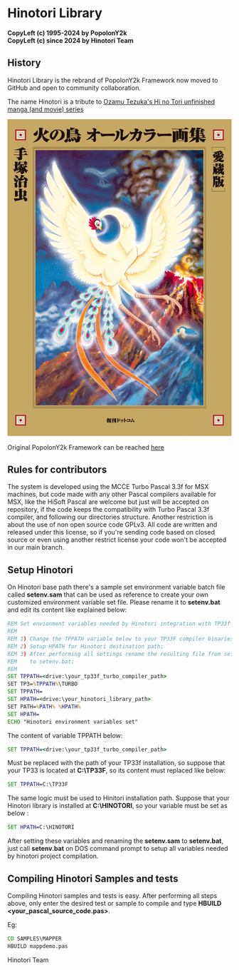 # Hinotori Library

**CopyLeft (c) 1995-2024 by PopolonY2k**  
**CopyLeft (c) since 2024 by Hinotori Team**


## History
Hinotori Library is the rebrand of PopolonY2k Framework  now moved to GitHub and open to community collaboration.

The name Hinotori is a tribute to [Ozamu Tezuka's Hi no Tori unfinished manga (and movie) series](https://en.wikipedia.org/wiki/Phoenix_(manga))

![Hi no Tori (Phoenix)](/resource/hinotori_logo.jpg)


Original PopolonY2k Framework can be reached [here](https://sourceforge.net/projects/oldskooltech/) 


## Rules for contributors

The system is developed using the MCCE Turbo Pascal 3.3f for MSX machines, but 
code made with any other Pascal compilers available for MSX, like the HiSoft 
Pascal are welcome but just will be accepted on repository, if the code keeps the 
compatibility with Turbo Pascal 3.3f compiler, and following our directories 
structure.
Another restriction is about the use of non open source code GPLv3. All code are
written and released under this license, so if you're sending code based on closed
source or even using another restrict license your code won't be accepted in our main 
branch.

## Setup Hinotori 

On Hinotori base path there's a sample set environment variable batch file called **setenv.sam** that can be used as reference to create your own customized environment variable set file.
Please rename it to **setenv.bat** and edit its content like explained below: 


```bat
REM Set envionment variables needed by Hinotori integration with TP33f
REM
REM 1) Change the TPPATH variable below to your TP33F compiler binaries path;
REM 2) Setup HPATH for Hinotori destination path;
REM 3) After performing all settings rename the resulting file from setenv.sam
REM    to setenv.bat;
REM
SET TPPATH=<drive:\your_tp33f_turbo_compiler_path>
SET TP3=%TPPATH%\TURBO
SET TPPATH=
SET HPATH=<drive:\your_hinotori_library_path>
SET PATH=%PATH% %HPATH%
SET HPATH=
ECHO "Hinotori environment variables set"
```

The content of variable TPPATH below:

```bat
SET TPPATH=<drive:\your_tp33f_turbo_compiler_path>
```

Must be replaced with the path of your TP33f installation, so suppose that your TP33 is located at **C:\TP33F**, so its content must replaced like below:

```bat
SET TPPATH=C:\TP33F
```

The same logic must be used to Hinitori installation path. Suppose that your Hinotori library is installed at **C:\HINOTORI**, so your variable must be set as below :

```bat
SET HPATH=C:\HINOTORI
```

After setting these variables and renaming the **setenv.sam** to **setenv.bat**, just call **setenv.bat** on DOS command prompt to setup all variables needed by hinotori project compilation.

## Compiling Hinotori Samples and tests

Compiling Hinotori samples and tests is easy. After performing all steps above, only enter the desired test or sample to compile and type **HBUILD <your_pascal_source_code.pas>**.

Eg:

```bat
CD SAMPLES\MAPPER
HBUILD mappdemo.pas
```

Hinotori Team
